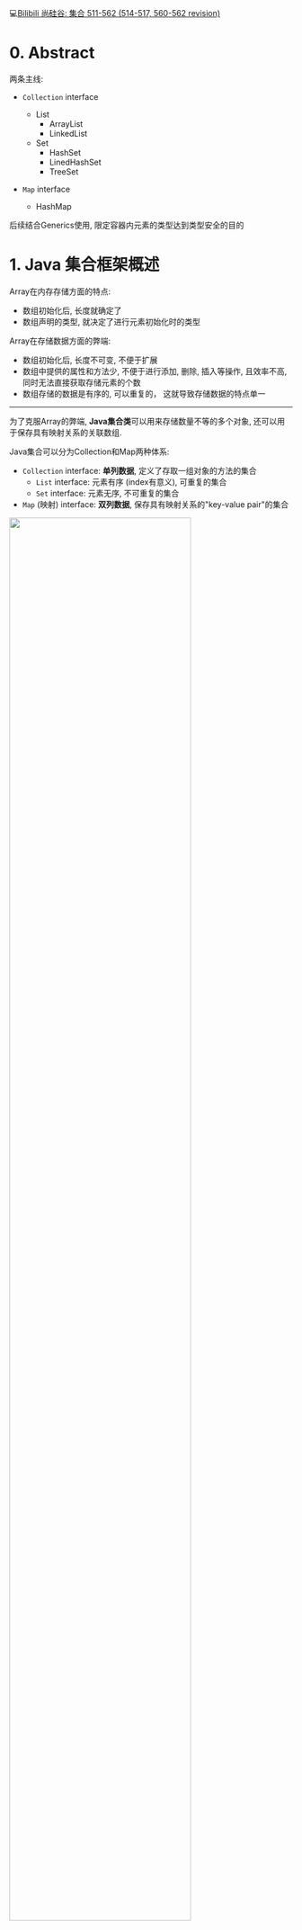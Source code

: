 :computer:[Bilibili 尚硅谷: 集合 511-562 (514-517,  560-562 revision)](https://www.bilibili.com/video/BV1Kb411W75N?p=513&vd_source=c6866d088ad067762877e4b6b23ab9df)



# 0. Abstract

两条主线: 

+ `Collection` interface

  + List
    + ArrayList
    + LinkedList
  + Set
    + HashSet
    + LinedHashSet
    + TreeSet

+ `Map` interface

  + HashMap

    

后续结合Generics使用, 限定容器内元素的类型达到类型安全的目的



# 1. Java 集合框架概述

Array在内存存储方面的特点:
+ 数组初始化后, 长度就确定了
+ 数组声明的类型, 就决定了进行元素初始化时的类型

Array在存储数据方面的弊端:
+ 数组初始化后, 长度不可变, 不便于扩展
+ 数组中提供的属性和方法少, 不便于进行添加, 删除, 插入等操作, 且效率不高, 同时无法直接获取存储元素的个数
+ 数组存储的数据是有序的, 可以重复的， 这就导致存储数据的特点单一



---

为了克服Array的弊端, **Java集合类**可以用来存储数量不等的多个对象, 还可以用于保存具有映射关系的关联数组.

Java集合可以分为Collection和Map两种体系:

+ `Collection` interface: **单列数据**, 定义了存取一组对象的方法的集合
  + `List` interface: 元素有序 (index有意义), 可重复的集合
  + `Set` interface: 元素无序, 不可重复的集合
+ `Map` (映射) interface: **双列数据**, 保存具有映射关系的"key-value pair"的集合



<img src="./Src_md/java_collection.png" width=80%>



<img src="./Src_md/java_map.png" width=80%>



# 2. Collection Interface

## 2.1 :full_moon: Collection的常用方法

由于继承, Collection的常用方法也可被List和Set使用



:bangbang: 注意向Collection接口的实现类的对象中添加数据obj时, **要求obj所在类要@override equals()** ---> 这样contains(), remove()等方法才能有效, 因为它们底层调用了equals()

### CRUD

增

+ `add(Object e)`: add e into coll
+ `addAll(Collection coll1)`: all all elements in coll1 into coll

---

"查"

+ `contains(Object obj)`: 判断当前集合是否包含obj. 需要调用equals()方法, 需要重写equals()
+ `constainsAll(Collection coll1)`: 判断coll1中的所有元素是否都存在于当前集合中.

---

删

+ `remove(Object obj)`: 从当前集合中删除obj元素.  同样需要调用equals()方法, 同样需要重写equals()
+ `removeAll(COllection coll1)`: 从当前集合中移除coll1中所有元素 (差集操作)

+ `retainAll(Collection coll1)`: 交集操作, 获取当前集合和coll1的交集, 并将结果返回给当前集合.

+ `equals(Object obj)`: 要想返回true, 当前集合和形参集合的元素都得相同(顺序, 值都得相同)



### 其他基本操作

+ `size()`
+ `clear()`
+ `isEmpty`

+ `hashCode()`: 返回当前对象的hash值



### 集合与数组相互转化

+ `toArray()`: 集合 ---> 数组

+ 拓展: Array --> Collection (即list): 调用Arrays class的static method asList()

  + 注意 Arrays.asList(arr) 内array元素的类型得是wrapper class, 如果是基本数据类型则如下

    + ```java
      List ints = Arrays.asList(new int[]{123, 456});     // int[] 整体看作一个元素
      System.out.println(ints.size());          // 1
      ```

    



## 2.2 Iterator Interface

:book: [JDK17 doc: Iterator](https://docs.oracle.com/en/java/javase/17/docs/api/java.base/java/lang/Iterable.html) JDK1.8之后新添加了几个方法, 这里没有体现

+ Iterator对象称为迭代器(23种设计模式之一), 主要用于遍历**Collection集合(不包括Map集合)**中的元素.
+ GOF给迭代器的定义为: **提供一种方法访问一个容器(container)对象中各个元素, 而又不需要暴露该容器对象的内部细节**. 迭代器模式, 就是为容器而生. 类似于"公交车上的售票员"
+ Collection接口继承了java.lang.Iterable接口, Iterable接口有一个iterator()方法, 那么所有实现了Collection接口的集合类都有一个iterator()方法, 用以返回一个实现了Iterator接口的对象
+ **Iterator仅仅用于遍历集合, Iterator本身并不提供承装对象的能力.** 如果需要创建Iterator对象, 则必须有一个被迭代的集合, 也就是说, Iterator对象是依附于被迭代的集合而存在的.
+ **集合对象每次调用iterator()方法都得到一个全新的Iterator对象**, 默认游标都在集合的第一个元素之前. 所以注意不要对一个集合反复地使用iterator()方法，容易死循环



### 2.1.1 迭代器的执行原理

next(), hasNext()搭配使用

其实原理就像单链表遍历一样

注意next()实际包含两部操作: 1) 指针下移; 2) 返回指针下移后指向的元素

<img src="./Src_md/Iterator_principle.PNG" widht=50%>

`remove()`



增强for loop, 注意是shallowCopy集合元素来操作





## 2.3 :full_moon: Collection: List

+ 鉴于Java中数组用来存储数据的局限性，我们通常使用List替代数组. **List相当于动态数组.**

+ List集合类中**元素有序, 可重复**, 集合中的每个元素都有其对应的顺序索引.

+ List容器中的元素都对应一个整数型的序号记载其在容器中的位置，可以根据 序号存取容器中的元素.

+ JDK API中List接口的实现类常用的有:ArrayList、LinkedList和Vector



List接口: 存储有序的(元素在集合中的前后顺序是有意义), 可重复的数据.  又名 --> 动态数组; List接口Java1.2出现
*              ArrayList: 作为List interface的主要实现类, 线程不安全的因而效率高(用Collections的synchronizedList() 可以返回线程安全的List); 
               *              底层使用**Object[]** elementData存储
*              LinkedList: 对于频繁的插入, 删除操作, 使用此类效率比ArrayList高 ; 
               *              底层使用**双向链表**存储; Java1.2才出现
*              Vector 作为List接口的古老实现类 Java1.0 就有了, 线程安全因而效率低;  
               *              底层使用**Object[]** elementData存储



尚硅谷课件里有对应的pdf讲这些实现类的源码

+ `command` + `O`: search for the class and check the source code

+  `command` + `fn` + `F12`: display all methods in current class



### ArrayList

源码分析 527

+ **jdk7的情况下**

```java
ArrayList list = new ArrayList();   // 底层创建了长度为10的Object[] elementData

list.add(123);                      // elementData[0] = new Interger(123);

list.add(11);                       // 如果此次的add, 导滞elementData[0]的容量不够, 则扩容
```

默认情况下, 扩容为原来的容量的1.5倍， 同时需要将原有的数组中的数据复制到新的数组中.

结论: 建议开发中去使用带参数的constructor: ArrayList list = new ArrayList(int capacity)


+ **jdk8中的ArrayList的变化**

```java
ArrayList list = new ArrayList();  //底层Object[] elementData初始化为{}, 而不是一个长度为10的Object[]

list.add(123);                     // 第一次调用add()时, 底层才创建了长度为10的数组, 并将数据123添加到elementData中
```

后续的添加与扩容操作与jdk7无异



小结:

jdk7中的ArrayList的对象的创建类似于单例的**饿汉式**

jdk8中的ArrayList的对象创建类似于单例的**懒汉式**, 延迟了数组的创建, 节省内存



### LinkedList

源码分析 528

```java
LinkedList list = new LinkedList();   //内部声明了Node类型的first和last属性, 默认值为null
list.add(123);           // 将123封装到Node中, 创建了Node对象
```

其中Node定义为: 体现了LinkedList本质是双向链表

```java
private static class Node<E> {
      E item;
      Node<E> next;
      Node<E> prev;

      Node(Node<E> prev, E element, Node<E> next) {
          this.item = element;
          this.next = next;
          this.prev = prev;
      }
}
```





### Vector

源码分析 529

知道就行, 现在都不用Vector了



### List 接口中常用方法的测试

除了2.1中Collection的常用方法, List接口中额外还有一些和索引有关的方法 (因为List存储的是有序的数据).   而Set中则不会有如下这些方法:

* void add(int index, Object ele):在index位置插入ele元素

* boolean addAll(int index, Collection eles):从index位置开始将eles中的所有元素添加进来

* Object get(int index):获取指定index位置的元素

* int indexOf(Object obj):返回obj在集合中首次出现的位置

* int lastIndexOf(Object obj):返回obj在当前集合中末次出现的位置 

* Object remove(int index):移除指定index位置的元素，并返回此元素 

  * 注意与Collection.remove(Object obj)区分

    ```java
    list.remove(2);  // 默认指的是remove element with index = 2
    
    list.remove(new Integer(2)); // remove element '2'
    ```

* Object set(int index, Object ele):设置指定index位置的元素为ele 

* List subList(int fromIndex, int toIndex):返回从fromIndex到toIndex位置的子集合



---

ArrayList常用方法总结:
* 增: add(Object obj), 指的是在末尾增加元素
* 删: remove(int index) / remove(Object obj)
* 改: set(int index, Object obj)
* 查: get(int index)
* 插: add(int index, Object obj), 指的是在中间插入元素
* 长度: size()
* 遍历: Iterator / enhanced for loop  / normal loop



## 2.4 :moon: Collection: Set

Collection接口: 单列集合, 用来存储一个个的对象(int, boolean等基础类型不行)

+ Set接口: 存储无序的(元素在集合中的前后顺序没有意义), 不可重复的数据. 又名 --> 集合(高中意义的)
  + HashSet
    + LinkedHashSet
  + TreeSet



:bangbang: **Set 中没有定义额外的方法, 只能用Collection的方法**



### HashSet

一: Set接口: 存储无序的(元素在集合中的前后顺序没有意义), 不可重复的数据. 以HashSet为例:

* **无序性**: 不等于随机性. 存储的数据在底层的数组中的位置并未按照添加时的数组索引顺序决定, 而是由数据的hashCode来决定

* **不可重复性**: 保证添加的元素按照equals()方法判断时, 不能返回true, 即相同的元素只能添加一个

  

:full_moon: 二: 添加元素的过程 (HashSet底层为HashMap), 以HashSet为例:

核心思想是想通过hashCode来减少判断成本： 

+ 如果两个成员的hashCode一样, 则它们不一定想等, 还需用equals()来double check是否真的想等; 
+ 如果两个成员的hashCode不想等, 则它们一定不相等, 这样就大大减少使用equals()的次数

```bash
我们向HashSet中添加元素a, 首先调用a所在类的hashCode()方法计算a的hashValue, 接着该hashValue被转化为a应该在HashSet底层数组的存放位置, 之后判断该存放位置是否已经有元素:
		如果没有其他元素, 则a就放在这个位置上, a添加成功;        ---> 添加成功情况1
		如果此位置上已经有其他元素b (或以linked lis的形式存在多个元素了), 则首先比较a与b的hashValue:
					如果hashValue不相同, 则a添加成功;        ---> 添加成功情况下2
					如果hashValue相同, 继续调用a所在类的equals()方法:
								若equals()返回true, a添加失败;
								若equals()返回false, a添加成功.        ---> 添加成功情况3
```

对于添加成功情况2,3: 元素a与已经存在在索引位置上的元素用linked list的形式连接存储.

jdk7:  元素a放到数组中, 指向原来的元素

jdk8:  元素a挂在原来的元素下面


HashSet的底层: 数组 + 链表, 装入HashSet的元素需要同时重写equals()与hashCode()方法



**要求: 向HashSet中添加的数据, 其所在类一定要重写: 1) hashCode()  2) equals()**

*     要求: 重写的hashCode()与equals()要尽可能保持一致性: 即想等的对象必须具有相等的hashCode (不同的对象很小概率也有相同的hashCode)
*     技巧: 对象中用作equals()比较的fields, 都应该参与到hashCode的计算; 直接用Intellij的command + N 生成即可



### LinkedHashSet

LinkedHashSet作为HashSet的子类, 在添加数据的同时, 还维护了两个引用, 记录此数据的前一个数据和后一个数据,  使得我们遍历其内部数据时, 可以按照添加的顺序去遍历; 

优点: 对于频繁的遍历操作, LinkedHashSet的查找效率要比HashSet高



### TreeSet

底层用红黑树实现, 可以按照添加的元素的指定属性来排序

:bangbang: 要求: 向TreeSet中添加的数据, 要求是相同类, 且实现了Comparable接口, 不然add时就会报错

两种排序方式: 

+ 自然排序(实现**Comparable接口**): 当构造器参数为空, 默认采用自然排序
  + 自然排序中 判断TreeSet的成员相同, 不是调用equals(), 而是调用Comparable接口中的compareTo()返回0

+ 定制排序(**Comparator接口**): 当构造器参数为Comparator的instance时采用定制排序
  + 定制排序中, 判断成员相等,  不再是equals(), 而是调用Comparator接口中compare()返回
  



**因而小心! 如果两个成员本身是不相等的, 只是他们中某个成员变量想等, 而你恰恰仅使用那个成员变量作为compare()或者compareTo()的判断依据, 此时这两个成员也会被认为是相等的**, 而想等的成员不会被重复加入Set中!



P544 TreeSet课后练习

见intellij practice



P545 Set两道面试题

:gem: Practice: 去除一个List中的重复数据, 要求尽量简单



:gem::gem: 面试题: 

当中途改变set中某个成员的属性时, 该成员的hashCode若被计算就会和原来不同, 但该成员依旧呆在底层数组原来的位置上

```java
@Test
public void test2(){
    HashSet set = new HashSet();
    Person p1 = new Person(1001,"AA");      // Person 已重写hashCode(), equals()
    Person p2 = new Person(1002,"BB");

    set.add(p1);
    set.add(p2);
    System.out.println(set);        // [Person{name='BB', age=1002}, Person{name='AA', age=1001}]

    p1.name = "CC";     // 再次计算p1的hashCode就变了, 但p1放置在底层数组中的位置保持不变(这不就带来很多bug了吗?)
    set.remove(p1);     // remove时先判断有没有, 有了再删除: 先判断hashCode, 此时计算出来的hashCode和p1被加入时不同， 因而被判断为p1不存在, 删除无效
    System.out.println(set);        // [Person{name='BB', age=1002}, Person{name='CC', age=1001}]

    set.add(new Person(1001,"CC")); //同理, Person(1001, "CC）的hashCode对应在底层数组上位置没被占领, 被加入成功
    System.out.println(set);

    set.add(new Person(1001,"AA"));// 虽然hashCode计算的位置上被p1占了, 但二者并不equals, 所以加入成功
    System.out.println(set);
}
```



# 3. :full_moon: Map Interface

546

SortedMap是接口, 其他5个子类是实现类

<img src="./Src_md/java_map.png" width=80%>



Map中存储的key-value的特点 547

(key, value) 等效于 (x, f(x))

+ value是可重复的

+ key是无序的, 不可重复的, 一个key只能对应一个value ---> entry也一定是无序的, 不可重复的

实际上放入Map中的数据是一个个的entry, 一个entry有两个属性: key, value





## 3.1 HashMap

原理描述 548-549

`HashMap` 和 `ConcurrentHashMap`之间的区别 ---> GPT



**HashMap底层实现原理, 以jdk7为例 (P548,549)**

```java
HashMap map = new HashMap();
```

底层在实例化后, 创建了一个长度为16的数组Entry[] table

```java
// ...可能已执行多次put
map.put(key1, value1):
```

put()的底层过程:

首先, 调用key1所在类的hashCode()方法计算key1的hashCode, 再通过算法把这个hashCode转化为Entry在数组中的位置

+ 如果此位置上数据为空, 此时entry添加成功         ---> 添加成功情况1

+ 如果此位置上数据不为空 (此位置上存在一个或多个数据(链表形式)), 比较key1和当前位置上数据的hashCode

  + 如果key1的hashCode与已经存在的数据都不同, 此时entry添加成功         ---> 添加成功情况2

  + 如果key1的hashCode与某个已经存在的数据(key2-value2)的相同, 调用key1所在类的equals()

    + 如果equals()返回true, **<u>则使用value1替换key2的value2值</u>**. 这点和HashSet不同

    + 如果equals()返回false, entry添加成功                  ---> 添加成功情况3



resize的过程:

补充: 关于情况2和3: 此时key1-value1和已经存在的数据使用链表形式存储

在不断的添加过程中, 会涉及到扩容问题： 当当前Map中已有entry个数超过threshold(且此次put进来的entry要放置的位置非空)时扩容.

默认扩容方式: 扩容为原来容量的2倍, 并将原有的数据复制过来, 重新计算每个数据应该放在新数组的哪个位置(rehashing)



在JDK8中, 相较于JDK7的不同:

+ JDK8底层的数组是: Node[], 而非Entry[]  改了名字而已本质一样
+ new HashMap(): 底层还没有创建一个长度为16的数组; 首次调用put()时, 底层才会创建长度为16的Node[]

+ 底层结构的不同:

  + JDK7底层结构只有: 数组 + 连标,

  *      JDK8中底层结构: 数组 + 链表 + 红黑树
         *      当数组某个索引位置上的元素以链表形式存在的数据个数 > 8, 且当前数组长度 > 64, 此索引位置上的所有数据改为用红黑树存储(O(n) --> O(logn))



JDK7, 8 HashMap源码分析 550-551 

(尚硅谷的学习资料里有更为详细的pdf讲解(包括HashMap的其他性质), 课堂上只是讲上面put()过程对应的代码)

+ 源码中用到位运算来提高效率
  + 位运算表示%: num & (16-1)  <==> num % 16

+ if( con1 && con2) 与if (con1 || con2)

  ```java
  // 不能拆分, con1 作为先判断的condition, 如果con1==false, con2就不看了
  if(con1 && con2){
    ...
  }
  
  // con1 作为先判断的条件, 如果con1 == true, con2就不看了
  if(con1 || con2){  
    ...
  }
  
  // if(con1 || con2)可以拆分为如下两个if, 但还不是完全等效
  if(con1)
  {...}
  if (con2)
  {...}
  ```

  

:bangbang: JDK8 HashMap重要常量与成员变量

```java
DEFAULT_INITIAL_CAPACITY : HashMap的默认容量，16
MAXIMUM_CAPACITY : HashMap的最大支持容量，2^30 
DEFAULT_LOAD_FACTOR: HashMap的默认加载因子: 0.75, 通过统计学选的(兼顾底层数组利用率, 又兼顾链表不能太长)
TREEIFY_THRESHOLD:Bucket中链表长度大于该默认值，转化为红黑树 
UNTREEIFY_THRESHOLD:Bucket中红黑树存储的Node小于该默认值，转化为链表: 8 
MIN_TREEIFY_CAPACITY:桶中的Node被树化时最小的hash表容量: 64。(当桶中Node的 数量大到需要变红黑树时，若hash表容量小于MIN_TREEIFY_CAPACITY时，此时应执行 resize()扩容操作, 这个MIN_TREEIFY_CAPACITY的值至少是TREEIFY_THRESHOLD的4 倍。)
  
table:存储元素的数组，总是2的n次幂 
entrySet:存储具体元素的集 
size:HashMap中存储的键值对的数量 
modCount:HashMap扩容和结构改变的次数。 
threshold:扩容的临界值，= 容量*填充因子 0.75*16 = 12
loadFactor:填充因子
```

为什么要'提前扩容'？ (即why load factor要选0.75 而不是1或者0.3?)

+ 如果load factor太低, 底层数组还没多少实际内容就扩容, 底层数组利用率很低, 浪费了很多内存

+ 如果load factor太高, 底层数组已经有很多数据了(而这些数据往往不会平均分配在每一个索引位置, 通常会导致某几条链表过长), 影响查找性能



### LinkedHashMap

LinkedHashMap中重写了putVal()中的newNode()

```java
// 源码中:
static class Entry<K,V> extends HashMap.Node<K,V> {
    Entry<K,V> before, after;           // 能够记录添加数据的顺序
    Entry(int hash, K key, V value, Node<K,V> next) {
      super(hash, key, value, next);
    }
}
```



## Map中的常用方法

**增删改:**

put()既可以增也可改

+ Object put(Object key,Object value):将指定key-value添加到(或修改)当前map对象中
+ void putAll(Map m):将m中的所有key-value对存放到当前map中
+ Object remove(Object key):移除指定key的key-value对，并返回value
+ void clear():清空当前map中的所有数据



---

**元素查询:**

+ Object get(Object key):获取指定key对应的value
+ boolean containsKey(Object key):是否包含指定的key
+ boolean containsValue(Object value):是否包含指定的value
+ int size():返回map中key-value对的个数
+ boolean isEmpty():判断当前map是否为空
+ boolean equals(Object obj):判断当前map和参数对象obj是否相等



---

**元视图操作的方法:**

+ Set keySet():返回所有key构成的Set集合
+ Collection values():返回所有value构成的Collection集合 
+ Set entrySet():返回所有key-value对构成的Set集合



:bangbang: 如何遍历hashmap: 算法题里常用到

```java
HashMap<String, Integer> hashMap = new HashMap<>();
hashMap.put("A", 1);
hashMap.put("B", 2);
hashMap.put("C", 3);

// 方式一: iterator
Iterator<Map.Entry<String, Integer>> iterator = hashMap.entrySet().iterator();
while (iterator.hasNext()) {
    Map.Entry<String, Integer> entry = iterator.next();
    String key = entry.getKey();
    Integer value = entry.getValue();
    System.out.println(key + " : " + value);
}

// 方式二: reinforced for loop
for (Map.Entry<String, Integer> entry : hashMap.entrySet()) {
    String key = entry.getKey();
    Integer value = entry.getValue();
    System.out.println(key + " : " + value);
}
```





---

**总结**

```
增: put(Object key, Object value)
*      删: remove(Object key)
*      改: put(Object key, Object value)
*      查: get(Object key)
*      插?: map内数据无序, 没有插入这个概念
*      长度: size()
*      遍历: keySet() / values() / entrySet() / loop over key + get(key)
```



## 3.2 SortedMap

### TreeMap

:bangbang: 向TreeMap中添加key-value, 要求key必须是由同一个类创建的对象 (Map自己没这个要求), 因为要按照key进行排序: 自然排序， 定制排序



我们同样可以自然排序(Comparable interface), 或者定制排序(Comparator interface)



## 3.3 Hashtable

### Properties

```java
// Properties: 结合IO流来处理配置文件. key和value都是String类型
public static void main(String[] args) {
  FileInputStream fis = null;
  try {
    // IO stream step1: file class
    Properties pros = new Properties();
    // 然后手动在project下创建jdbc.properties 文件, 写入
    //name=Tom
    //password=abc123
    //注意=两边别写空格

    // IO stream step2: generate stream given file
    fis = new FileInputStream("jdbc.properties");

    // IO stream step3: load stream and perform read | write operation
    pros.load(fis); // 加载对应流的文件, 注意文件的编码应该和IDEA的编码匹配(尤其是文件中存在中文时)
    String name = pros.getProperty("name");
    String password = pros.getProperty("password");

    System.out.println("name = " + name + ", password = " + password );
  } catch (IOException e) {
    e.printStackTrace();
  } finally {
    // IO stream step4: close resource
    if (fis != null) {
      try {
        fis.close();
      } catch (IOException e) {
        e.printStackTrace();
      }
    }
  }

}
```





## 3.4 多线程环境下的线程安全Map

我自己加的, 更加全面的JUC(java.util.concurrect)并发编程, 见尚硅谷2022年教程

```java
public class ConcurrentHashMapTest {
    public static void main(String[] args) {
        ConcurrentHashMap<String, Integer> map = new ConcurrentHashMap<>();
        AtomicInteger sharedId = new AtomicInteger(0);       // JUC 原子类

        // Create two threads that will access the same ConcurrentHashMap object
        Thread t1 = new Thread(() -> {
            for (int i = 1; i <= 100; i++) {
                map.put("t1: Key" + i, i);
                sharedId.getAndIncrement();
                System.out.println(Thread.currentThread().getName()+" just put its "+i+" th key, sharedId:"+ sharedId.get());
            }
        });

        Thread t2 = new Thread(() -> {
            for (int i = 1; i <= 100; i++) {
                map.put("t2: Key" + i, i);
                sharedId.getAndIncrement();
                System.out.println(Thread.currentThread().getName()+" just put its "+i+" th key, sharedId:"+ sharedId.get());
            }
        });

        // set name
        t1.setName("t1");
        t2.setName("t2");

        // Start both threads
        t1.start();
        t2.start();

        // Wait for both threads to finish
        try {
            t1.join();      // wait for t1 to finish, then proceed with main thread
            System.out.println("t1 finished ------------------------");
            t2.join();      // wait for t2 to finish, then proceed with main thread
            System.out.println("t2 finished ------------------------");
        } catch (InterruptedException e) {
            e.printStackTrace();
        }

        // Check the size of the map
        System.out.println("Size of ConcurrentHashMap: " + map.size());
    }
```

可能的Result:   t2先执行完了

```java
t2 just put its 1 th key, sharedId:2			// t2 后进行 sharedId.getAndIncrement(), 然后先拿这个更新后的值打印
t1 just put its 1 th key, sharedId:1			// t1 先进行 sharedId.getAndIncrement(), 然后后拿这个更新后的值打印
t2 just put its 2 th key, sharedId:3
t1 just put its 2 th key, sharedId:4
t2 just put its 3 th key, sharedId:5
t1 just put its 3 th key, sharedId:6
...
t1 just put its 97 th key, sharedId:197
t1 just put its 98 th key, sharedId:198
t1 just put its 99 th key, sharedId:199
t1 just put its 100 th key, sharedId:200
t1 finished ------------------------
t2 finished ------------------------
Size of ConcurrentHashMap: 200  
```

可能的Result:  t1执行完毕后, proceed with main thread

````java
t1 just put its 1 th key, sharedId:2
t2 just put its 1 th key, sharedId:1
t1 just put its 2 th key, sharedId:3
t2 just put its 2 th key, sharedId:4
...
t1 just put its 100 th key, sharedId:191
t2 just put its 91 th key, sharedId:189
t1 finished ------------------------
t2 just put its 92 th key, sharedId:192
t2 just put its 93 th key, sharedId:193
t2 just put its 94 th key, sharedId:194
t2 just put its 95 th key, sharedId:195
t2 just put its 96 th key, sharedId:196
t2 just put its 97 th key, sharedId:197
t2 just put its 98 th key, sharedId:198
t2 just put its 99 th key, sharedId:199
t2 just put its 100 th key, sharedId:200
t2 finished ------------------------
Size of ConcurrentHashMap: 200
````





# 4. `Collections` 容器工具类

557

+ Collections是一个操作Set, List和Map的工具类 (操作数组的工具类是Arrays),

+ Collections中提供了一系列static method来对集合元素进行排序, 查询和修改等操作, 还提供了对集合对象设置不可变, 对集合对象实现同步控制等方法



## Collections的常用方法

**排序操作:(均为static方法)**

+ :star: **reverse(List):**反转 List 中元素的顺序

* :star: **shuffle(List)**:对 List 集合元素进行随机排序
* sort(List):根据元素的自然顺序对指定 List 集合元素按升序排序
* sort(List，Comparator):根据指定的 Comparator 产生的顺序对 List 集合元素进行排序
* :star: **swap(List，int， int):**将指定 list 集合中的 i 处元素和 j 处元素进行交换



**查找、替换**

+ Object max(Collection):根据元素的自然顺序，返回给定集合中的最大元素

* Object max(Collection，Comparator):根据 Comparator 指定的顺序，返回给定集合中的最大元素
* Object min(Collection)
* Object min(Collection，Comparator)
* :star: **int frequency(Collection，Object):**返回指定集合中指定元素的出现次数 
* :star: **void copy(List dest,List src):**将src中的内容复制到dest中
* :star: **boolean replaceAll(List list，Object oldVal，Object newVal)**:使用新值替换 List 对象的所有旧值

:bangbang: 其中copy()的使用注意:

```java
// 报异常写法
//        List destList = new ArrayList(list.size());
//        System.out.println(destList.size());        // 0, 因为ArrayList的底层数组长度虽然为list.size(), 但是它的size属性依然为0, size的含义是ArrayList中有值的元素的个数
//        Collections.copy(destList,list);
//        System.out.println(destList);

// 正确写法:array --> list
List destList = Arrays.asList(new Object[list.size()]);
System.out.println(destList.size());        // 5
Collections.copy(destList, list);
System.out.println(destList);               // [123, 43, 765, -97, 0]
```



**同步控制(多线程相关)**

Collections 类中提供了多个 `synchronizedXxx() `方法，该方法可使将指定集合包装成线程同步的集合，从而可以解决多线程并发访问集合时的线程安全问题

```java
// 返回的list1即为线程安全的
List list1 = Collections.synchronizedList(list);
```

<img src="./Src_md/Collections_sync.png" width=70%>






# 5. 数据结构简述

转左程云算法课








